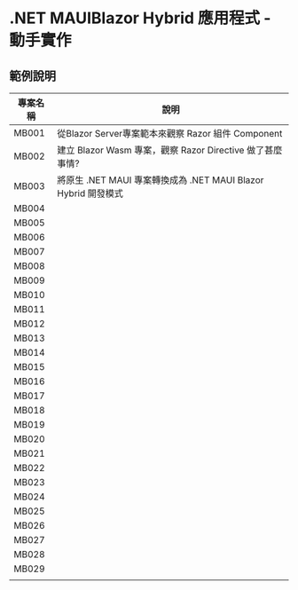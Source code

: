 # .NET MAUIBlazor Hybrid 應用程式 - 動手實作

## 範例說明
|專案名稱|說明|
|-|-|
|MB001|從Blazor Server專案範本來觀察 Razor 組件 Component|
|MB002|建立 Blazor Wasm 專案，觀察 Razor Directive 做了甚麼事情?|
|MB003|將原生 .NET MAUI 專案轉換成為 .NET MAUI Blazor Hybrid 開發模式|
|MB004||
|MB005||
|MB006||
|MB007||
|MB008||
|MB009||
|MB010||
|MB011||
|MB012||
|MB013||
|MB014||
|MB015||
|MB016||
|MB017||
|MB018||
|MB019||
|MB020||
|MB021||
|MB022||
|MB023||
|MB024||
|MB025||
|MB026||
|MB027||
|MB028||
|MB029||
|||